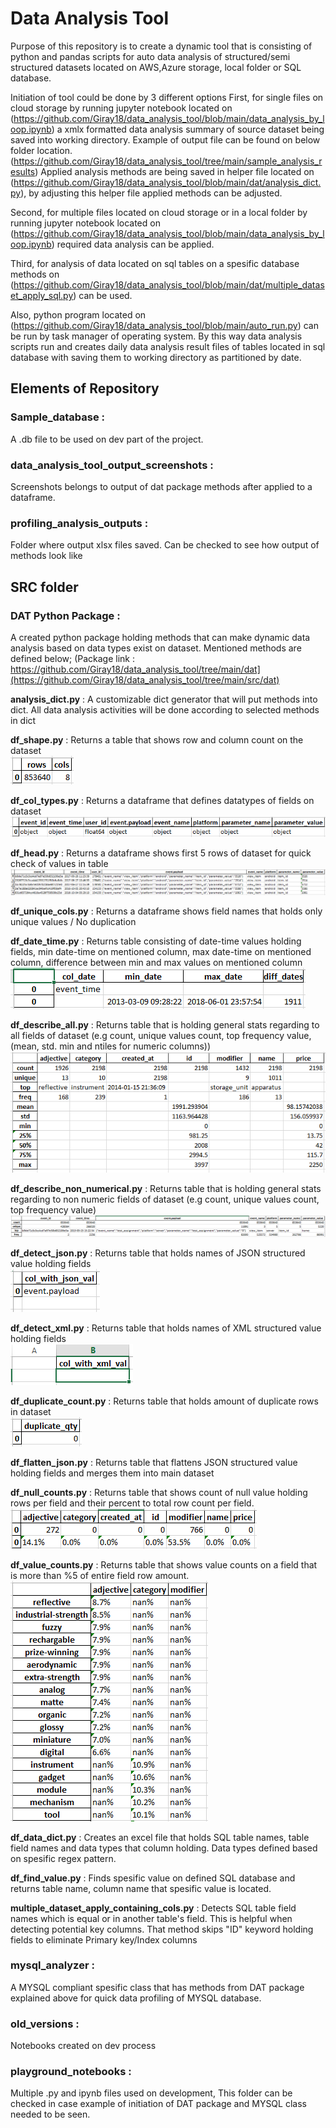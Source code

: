 # Data Analysis Tool
Purpose of this repository is to create a dynamic tool that is consisting of python and pandas scripts for auto data analysis of structured/semi structured datasets located on AWS,Azure storage, local folder or SQL database.

Initiation of tool could be done by 3 different options
First, for single files on cloud storage by running jupyter notebook located on (https://github.com/Giray18/data_analysis_tool/blob/main/data_analysis_by_loop.ipynb) a xmlx formatted data analysis summary of source dataset being saved into working directory. Example of output file can be found on below folder location.(https://github.com/Giray18/data_analysis_tool/tree/main/sample_analysis_results)
Applied analysis methods are being saved in helper file located on (https://github.com/Giray18/data_analysis_tool/blob/main/dat/analysis_dict.py), by adjusting this helper file applied methods can be adjusted.

Second, for multiple files located on cloud storage or in a local folder by running jupyter notebook located on (https://github.com/Giray18/data_analysis_tool/blob/main/data_analysis_by_loop.ipynb) required data analysis can be applied.

Third, for analysis of data located on sql tables on a spesific database methods on (https://github.com/Giray18/data_analysis_tool/blob/main/dat/multiple_dataset_apply_sql.py) can be used.

Also, python program located on (https://github.com/Giray18/data_analysis_tool/blob/main/auto_run.py) can be run by task manager of operating system. By this way data analysis scripts run and creates daily data analysis result files of tables located in sql database with saving them to working directory as partitioned by date.

## Elements of Repository
### Sample_database :
A .db file to be used on dev part of the project.

### data_analysis_tool_output_screenshots :
Screenshots belongs to output of dat package methods after applied to a dataframe.

### profiling_analysis_outputs : 
Folder where output xlsx files saved. Can be checked to see how output of methods look like

## SRC folder

### DAT Python Package : 
A created python package holding methods that can make dynamic data analysis based on data types exist on dataset. Mentioned methods are defined below; (Package link : https://github.com/Giray18/data_analysis_tool/tree/main/dat](https://github.com/Giray18/data_analysis_tool/tree/main/src/dat)
  
  **analysis_dict.py** : A customizable dict generator that will put methods into dict. All data analysis activities will be done according to selected methods in dict

  **df_shape.py** : Returns a table that shows row and column count on the dataset<br>
  ![picture alt](data_analysis_tool_output_screenshots/df_shape.PNG)  
  
  **df_col_types.py** : Returns a dataframe that defines datatypes of fields on dataset
  ![picture alt](data_analysis_tool_output_screenshots/df_col_types.PNG)
  
  **df_head.py** : Returns a dataframe shows first 5 rows of dataset for quick check of values in table  
  ![picture alt](data_analysis_tool_output_screenshots/df_head.PNG)

  **df_unique_cols.py** : Returns a dataframe shows field names that holds only unique values / No duplication
  
  **df_date_time.py** : Returns table consisting of date-time values holding fields, min date-time on mentioned column, max date-time on mentioned column, difference between min and max values on mentioned column
  ![picture alt](data_analysis_tool_output_screenshots/df_date_cols.PNG)
  
  **df_describe_all.py** : Returns table that is holding general stats regarding to all fields of dataset (e.g count, unique values count, top frequency value, (mean, std. min and ntiles for numeric columns))
  ![picture alt](data_analysis_tool_output_screenshots/df_describe_all.PNG)
  
  **df_describe_non_numerical.py** : Returns table that is holding general stats regarding to non numeric fields of dataset (e.g count, unique values count, top frequency value)
  ![picture alt](data_analysis_tool_output_screenshots/df_describe_non_num.PNG)

  **df_detect_json.py** : Returns table that holds names of JSON structured value holding fields<br>
  ![picture alt](data_analysis_tool_output_screenshots/df_json_cols.PNG)

  **df_detect_xml.py** : Returns table that holds names of XML structured value holding fields<br>
  ![picture alt](data_analysis_tool_output_screenshots/df_xml_cols.PNG)

  **df_duplicate_count.py** : Returns table that holds amount of duplicate rows in dataset<br>
  ![picture alt](data_analysis_tool_output_screenshots/df_duplicate_count.PNG)

  **df_flatten_json.py** : Returns table that flattens JSON structured value holding fields and merges them into main dataset

  **df_null_counts.py** : Returns table that shows count of null value holding rows per field and their percent to total row count per field.
  ![picture alt](data_analysis_tool_output_screenshots/df_null_count.PNG)

  **df_value_counts.py** : Returns table that shows value counts on a field that is more than %5 of entire field row amount.
  ![picture alt](data_analysis_tool_output_screenshots/df_value_counts.PNG)

  **df_data_dict.py** : Creates an excel file that holds SQL table names, table field names and data types that column holding. Data types defined based on spesific regex pattern.

  **df_find_value.py** : Finds spesific value on defined SQL database and returns table name, column name that spesific value is located.

  **multiple_dataset_apply_containing_cols.py** : Detects SQL table field names which is equal or in another table's field. This is helpful when detecting potential key columns. That method skips "ID" keyword holding fields to eliminate Primary key/Index columns


### mysql_analyzer :
A MYSQL compliant spesific class that has methods from DAT package explained above for quick data profiling of MYSQL database.

### old_versions : 
Notebooks created on dev process

### playground_notebooks :
Multiple .py and ipynb files used on development, This folder can be checked in case example of initiation of DAT package and MYSQL class needed to be seen.





  



  

  

